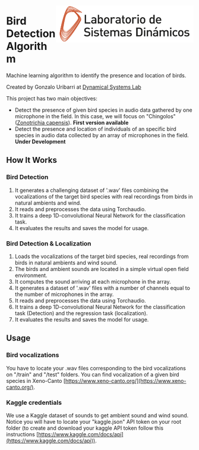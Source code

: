<img src="https://github.com/gon-uri/bird_detection/blob/main/img/LogoLSD.png" align="right"
     alt="LSD logo" width="370" height="100">
     
# Bird Detection Algorithm

Machine learning algorithm to identify the presence and location of birds.

Created by Gonzalo Uribarri at [Dynamical Systems Lab](http://www.lsd.df.uba.ar/)

This project has two main objectives:
* Detect the presence of given bird species in audio data gathered by one microphone in the field. In this case, we will focus on "Chingolos" ([Zonotrichia capensis](https://es.wikipedia.org/wiki/Zonotrichia_capensis)). **First version available**
* Detect the presence and location of individuals of an specific bird species in audio data collected by an array of microphones in the field. **Under Development**

## How It Works

### Bird Detection
1. It generates a challenging dataset of '.wav' files combining the vocalizations of the target bird species with real recordings from birds in natural ambients and wind.
2. It reads and preprocesses the data using Torchaudio.
3. It trains a deep 1D-convolutional Neural Network for the classification task.
4. It evaluates the results and saves the model for usage.

### Bird Detection & Localization
1. Loads the vocalizations of the target bird species, real recordings from birds in natural ambients and wind sound.
2. The birds and ambient sounds are located in a simple virtual open field environment.
3. It computes the sound arriving at each microphone in the array.
4. It generates a dataset of '.wav' files with a number of channels equal to the number of microphones in the array.
6. It reads and preprocesses the data using Torchaudio.
7. It trains a deep 1D-convolutional Neural Network for the classification task (Detection) and the regression task (localization).
8. It evaluates the results and saves the model for usage.

## Usage

### Bird vocalizations
You have to locate your .wav files corresponding to the bird vocalizations on "/train" and "/test" folders. You can find vocalization of a given bird species in Xeno-Canto [https://www.xeno-canto.org/](https://www.xeno-canto.org/).

### Kaggle credentials
We use a Kaggle dataset of sounds to get ambient sound and wind sound. Notice you will have to locate your "kaggle.json" API token on your root folder (to create and download your kaggle API token follow this instructions [https://www.kaggle.com/docs/api](https://www.kaggle.com/docs/api)).
